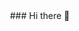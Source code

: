 <img src="https://komarev.com/ghpvc/?username=your-github-username&style=flat-square&color=blue" alt=""/>
### Hi there 👋

